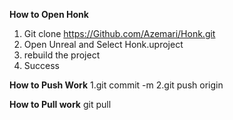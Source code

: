 **How to Open Honk**
1. Git clone https://Github.com/Azemari/Honk.git
2. Open Unreal and Select Honk.uproject
3. rebuild the project
4. Success

**How to Push Work**
1.git commit -m <commit msg>
2.git push origin <branch>

**How to Pull work**
git pull <branch>
